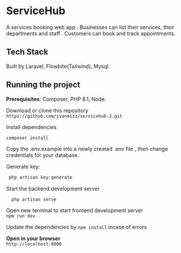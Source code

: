 # ServiceHub
A services booking web app . Businesses can list their services, their departments and staff . Customers can book and track appointments.

## Tech Stack
Built by Laravel, Flowbite(Tailwind), Mysql.

## Running the project 

**Prerequisites**: Composer, PHP 8.1, Node.

Download or clone this repository    
`https://github.com/ivanmizz/servicehub-2.git`

Install dependencies  
  ```sh
  composer install
  ```
Copy the .env.example into a newly created .env file , then change credentials for your database.

Generate key:  
```sh
 php artisan key:generate
``` 
Start the backend development server  
```
  php artisan serve
```
Open new terminal to start frontend development server  
`npm run dev`

Update the dependencies by `npm install` incase of errors

**Open in your browser**  
`http://localhost:8000`


